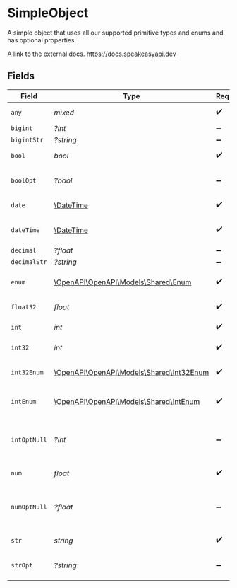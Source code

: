 # SimpleObject

A simple object that uses all our supported primitive types and enums and has optional properties.

A link to the external docs.
<https://docs.speakeasyapi.dev>


## Fields

| Field                                                                        | Type                                                                         | Required                                                                     | Description                                                                  | Example                                                                      |
| ---------------------------------------------------------------------------- | ---------------------------------------------------------------------------- | ---------------------------------------------------------------------------- | ---------------------------------------------------------------------------- | ---------------------------------------------------------------------------- |
| `any`                                                                        | *mixed*                                                                      | :heavy_check_mark:                                                           | An any property.                                                             | any                                                                          |
| `bigint`                                                                     | *?int*                                                                       | :heavy_minus_sign:                                                           | N/A                                                                          | 8821239038968084                                                             |
| `bigintStr`                                                                  | *?string*                                                                    | :heavy_minus_sign:                                                           | N/A                                                                          | 9223372036854775808                                                          |
| `bool`                                                                       | *bool*                                                                       | :heavy_check_mark:                                                           | A boolean property.                                                          | true                                                                         |
| `boolOpt`                                                                    | *?bool*                                                                      | :heavy_minus_sign:                                                           | An optional boolean property.                                                | true                                                                         |
| `date`                                                                       | [\DateTime](https://www.php.net/manual/en/class.datetime.php)                | :heavy_check_mark:                                                           | A date property.                                                             | 2020-01-01                                                                   |
| `dateTime`                                                                   | [\DateTime](https://www.php.net/manual/en/class.datetime.php)                | :heavy_check_mark:                                                           | A date-time property.                                                        | 2020-01-01T00:00:00.000001Z                                                  |
| `decimal`                                                                    | *?float*                                                                     | :heavy_minus_sign:                                                           | N/A                                                                          | 3.141592653589793                                                            |
| `decimalStr`                                                                 | *?string*                                                                    | :heavy_minus_sign:                                                           | N/A                                                                          | 3.14159265358979344719667586                                                 |
| `enum`                                                                       | [\OpenAPI\OpenAPI\Models\Shared\Enum](../../Models/Shared/Enum.md)           | :heavy_check_mark:                                                           | A string based enum                                                          | one                                                                          |
| `float32`                                                                    | *float*                                                                      | :heavy_check_mark:                                                           | A float32 property.                                                          | 1.1                                                                          |
| `int`                                                                        | *int*                                                                        | :heavy_check_mark:                                                           | An integer property.                                                         | 1                                                                            |
| `int32`                                                                      | *int*                                                                        | :heavy_check_mark:                                                           | An int32 property.                                                           | 1                                                                            |
| `int32Enum`                                                                  | [\OpenAPI\OpenAPI\Models\Shared\Int32Enum](../../Models/Shared/Int32Enum.md) | :heavy_check_mark:                                                           | An int32 enum property.                                                      | 55                                                                           |
| `intEnum`                                                                    | [\OpenAPI\OpenAPI\Models\Shared\IntEnum](../../Models/Shared/IntEnum.md)     | :heavy_check_mark:                                                           | An integer enum property.                                                    | 2                                                                            |
| `intOptNull`                                                                 | *?int*                                                                       | :heavy_minus_sign:                                                           | An optional integer property will be null for tests.                         |                                                                              |
| `num`                                                                        | *float*                                                                      | :heavy_check_mark:                                                           | A number property.                                                           | 1.1                                                                          |
| `numOptNull`                                                                 | *?float*                                                                     | :heavy_minus_sign:                                                           | An optional number property will be null for tests.                          |                                                                              |
| `str`                                                                        | *string*                                                                     | :heavy_check_mark:                                                           | A string property.                                                           | test                                                                         |
| `strOpt`                                                                     | *?string*                                                                    | :heavy_minus_sign:                                                           | An optional string property.                                                 | testOptional                                                                 |